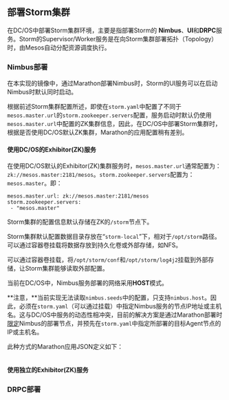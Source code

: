 ## 部署Storm集群

在DC/OS中部署Storm集群环境，主要是指部署Storm的 **Nimbus**、**UI**和**DRPC**服务。Storm的Supervisor/Worker服务是在向Storm集群部署拓扑（Topology）时，由Mesos自动分配资源调度执行。

### Nimbus部署

在本实现的镜像中，通过Marathon部署Nimbus时，Storm的UI服务可以在启动Nimbus时默认同时启动。

根据前述Storm集群配置所述，即使在`storm.yaml`中配置了不同于`mesos.master.url`的`storm.zookeeper.servers`配置，服务启动时默认仍使用`mesos.master.url`中配置的ZK集群信息，因此，在DC/OS中部署Storm集群时，根据是否使用DC/OS默认ZK集群，Marathon的应用配置稍有差别。

#### 使用DC/OS的Exhibitor(ZK)服务

在使用DC/OS默认的Exhibitor(ZK)集群服务时，`mesos.master.url`通常配置为：`zk://mesos.master:2181/mesos`。`storm.zookeeper.servers`配置为：`mesos.master`。即：

```
mesos.master.url: zk://mesos.master:2181/mesos
storm.zookeeper.servers:
 - "mesos.master"
```

Storm集群的配置信息默认存储在ZK的`/storm`节点下。

Storm集群默认配置数据目录存放在“`storm-local`”下，相对于`/opt/storm`路径。可以通过容器卷挂载将数据存放到持久化卷或外部存储，如NFS。

可以通过容器卷挂载，将`/opt/storm/conf`和`/opt/storm/log4j2`挂载到外部存储，让Storm集群能够读取外部配置。

当前在DC/OS中，Nimbus服务部署的网络采用**HOST**模式。

**注意，**当前实现无法读取`nimbus.seeds`中的配置，只支持`nimbus.host`。因此，必须在`storm.yaml`（可以通过挂载）中指定Nimbus服务的节点IP地址或主机名。这与DC/OS中服务的动态性相冲突，目前的解决方案是通过Marathon部署时[限定](/dcos-marathon-constraints.md)Nimbus的部署节点，并预先在`storm.yaml`中指定所部署的目标Agent节点的IP或主机名。

此种方式的Marathon应用JSON定义如下：

```json

```

#### 使用独立的Exhibitor(ZK)服务

### DRPC部署
